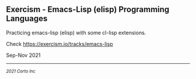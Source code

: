 ## Exercism - Emacs-Lisp (elisp) Programming Languages

Practicing emacs-lisp (elisp) with some cl-lisp extensions.

Check https://exercism.io/tracks/emacs-lisp

Sep-Nov 2021

<hr />
<p><sub><em>2021 Corto Inc</sub></em></p>
